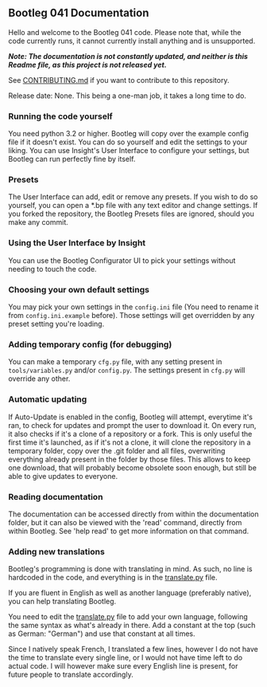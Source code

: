 ## Bootleg 041 Documentation

Hello and welcome to the Bootleg 041 code. Please note that, while the code currently runs, it cannot currently install anything and is unsupported.

***Note: The documentation is not constantly updated, and neither is this Readme file, as this project is not released yet.***

See [CONTRIBUTING.md][0] if you want to contribute to this repository.

Release date: None. This being a one-man job, it takes a long time to do.

### Running the code yourself

You need python 3.2 or higher. Bootleg will copy over the example config file if it doesn't exist. You can do so yourself and edit the settings to your liking. You can use Insight's User Interface to configure your settings, but Bootleg can run perfectly fine by itself.

### Presets

The User Interface can add, edit or remove any presets. If you wish to do so yourself, you can open a *.bp file with any text editor and change settings. If you forked the repository, the Bootleg Presets files are ignored, should you make any commit.

### Using the User Interface by Insight

You can use the Bootleg Configurator UI to pick your settings without needing to touch the code.

### Choosing your own default settings

You may pick your own settings in the `config.ini` file (You need to rename it from `config.ini.example` before). Those settings will get overridden by any preset setting you're loading.

### Adding temporary config (for debugging)

You can make a temporary `cfg.py` file, with any setting present in `tools/variables.py` and/or `config.py`. The settings present in `cfg.py` will override any other.

### Automatic updating

If Auto-Update is enabled in the config, Bootleg will attempt, everytime it's ran, to check for updates and prompt the user to download it. On every run, it also checks if it's a clone of a repository or a fork. This is only useful the first time it's launched, as if it's not a clone, it will clone the repository in a temporary folder, copy over the .git folder and all files, overwriting everything already present in the folder by those files. This allows to keep one download, that will probably become obsolete soon enough, but still be able to give updates to everyone.

### Reading documentation

The documentation can be accessed directly from within the documentation folder, but it can also be viewed with the 'read' command, directly from within Bootleg. See 'help read' to get more information on that command.

### Adding new translations

Bootleg's programming is done with translating in mind. As such, no line is hardcoded in the code, and everything is in the [translate.py][1] file.

If you are fluent in English as well as another language (preferably native), you can help translating Bootleg.

You need to edit the [translate.py][1] file to add your own language, following the same syntax as what's already in there. Add a constant at the top (such as German: "German") and use that constant at all times.

Since I natively speak French, I translated a few lines, however I do not have the time to translate every single line, or I would not have time left to do actual code. I will however make sure every English line is present, for future people to translate accordingly.

[0]: https://github.com/Vgr255/Bootleg/blob/master/CONTRIBUTING.md
[1]: https://github.com/Vgr255/Bootleg/blob/master/tools/translate.py

